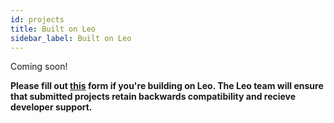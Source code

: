```yaml
---
id: projects
title: Built on Leo
sidebar_label: Built on Leo
---
```


<!--TODO:-->

Coming soon!

**Please fill out [this](https://forms.gle/6bt7a65hFBV9MpqN6) form if you're building on Leo.
The Leo team will ensure that submitted projects retain backwards compatibility and recieve developer support.**